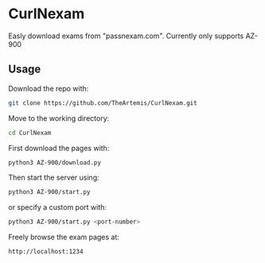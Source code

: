 # CurlNexam
Easly download exams from "passnexam.com". Currently only supports AZ-900
## Usage
Download the repo with:
```bash
git clone https://github.com/TheArtemis/CurlNexam.git
```
Move to the working directory:
```bash
cd CurlNexam
```
First download the pages with:
```bash
python3 AZ-900/download.py
```
Then start the server using:
```bash
python3 AZ-900/start.py
```
or specify a custom port with:
```bash
python3 AZ-900/start.py <port-number>
```

Freely browse the exam pages at:
```bash
http://localhost:1234
```
